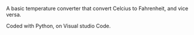 A basic temperature converter that convert Celcius to Fahrenheit, and vice versa.

Coded with Python, on Visual studio Code.
